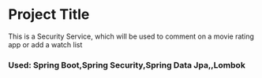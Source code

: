 # Project Title
This is a Security Service, which will be used to comment on a movie rating app or add a watch list
### Used: Spring Boot,Spring Security,Spring Data Jpa,,Lombok

